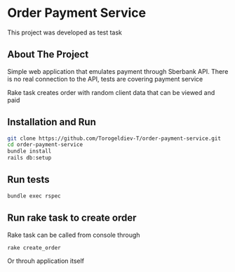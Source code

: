 # Order Payment Service

This project was developed as test task

## About The Project
Simple web application that emulates payment through Sberbank API.
There is no real connection to the API, tests are covering payment service

Rake task creates order with random client data that can be viewed and paid

## Installation and Run
```bash
git clone https://github.com/Torogeldiev-T/order-payment-service.git
cd order-payment-service
bundle install
rails db:setup
```
## Run tests
```bash
bundle exec rspec
```
## Run rake task to create order
Rake task can be called from console through
```bash
rake create_order
```

Or throuh application itself
